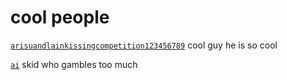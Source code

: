 # cool people

[`arisuandlainkissingcompetition123456789`](https://github.com/arisuandlainkissingcompetition123456789) cool guy he is so cool

[`ai`](https://github.com/aithedevv) skid who gambles too much



